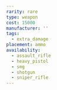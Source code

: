 ```yaml
---
rarity: rare
type: weapon
cost: 15000
manufacturer: ''
tags:
  - extra_damage
placement: ammo
availability:
  - assault_rifle
  - heavy_pistol
  - smg
  - shotgun
  - sniper_rifle
---
```

